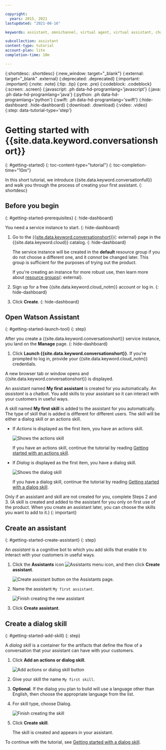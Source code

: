 ```yaml
---

copyright:
  years: 2015, 2021
lastupdated: "2021-06-16"

keywords: assistant, omnichannel, virtual agent, virtual assistant, chatbot, conversation, watson assistant, watson conversation

subcollection: assistant
content-type: tutorial
account-plan: lite
completion-time: 10m

---
```


{:shortdesc: .shortdesc}
{:new_window: target="_blank"}
{:external: target="_blank" .external}
{:deprecated: .deprecated}
{:important: .important}
{:note: .note}
{:tip: .tip}
{:pre: .pre}
{:codeblock: .codeblock}
{:screen: .screen}
{:javascript: .ph data-hd-programlang='javascript'}
{:java: .ph data-hd-programlang='java'}
{:python: .ph data-hd-programlang='python'}
{:swift: .ph data-hd-programlang='swift'}
{:hide-dashboard: .hide-dashboard}
{:download: .download}
{:video: .video}
{:step: data-tutorial-type='step'}
 
# Getting started with {{site.data.keyword.conversationshort}}
{: #getting-started}
{: toc-content-type="tutorial"}
{: toc-completion-time="10m"}

In this short tutorial, we introduce {{site.data.keyword.conversationfull}} and walk you through the process of creating your first assistant.
{: shortdesc}

## Before you begin
{: #getting-started-prerequisites}
{: hide-dashboard}

You need a service instance to start.
{: hide-dashboard}

1.  Go to the [{{site.data.keyword.conversationshort}}](https://cloud.ibm.com/catalog/services/watson-assistant){: external} page in the {{site.data.keyword.cloud}} catalog. {: hide-dashboard}

    The service instance will be created in the **default** resource group if you do not choose a different one, and it *cannot* be changed later. This group is sufficient for the purposes of trying out the product.

    If you're creating an instance for more robust use, then learn more about [resource groups](/docs/account?topic=account-account_setup){: external}.
1.  Sign up for a free {{site.data.keyword.cloud_notm}} account or log in. {: hide-dashboard}
1.  Click **Create**. {: hide-dashboard}

## Open Watson Assistant
{: #getting-started-launch-tool}
{: step}

After you create a {{site.data.keyword.conversationshort}} service instance, you land on the **Manage** page.
{: hide-dashboard}

1.  Click **Launch {{site.data.keyword.conversationshort}}**. If you're prompted to log in, provide your {{site.data.keyword.cloud_notm}} credentials.

A new browser tab or window opens and {{site.data.keyword.conversationshort}} is displayed.

An assistant named **My first assistant** is created for you automatically. An *assistant* is a chatbot. You add skills to your assistant so it can interact with your customers in useful ways.

A skill named **My first skill** is added to the assistant for you automatically. The type of skill that is added is different for different users. The skill will be either a dialog skill or an actions skill.

- If *Actions* is displayed as the first item, you have an actions skill.

  ![Shows the actions skill](images/gs-actions-skill.png)

  If you have an actions skill, continue the tutorial by reading [Getting started with an actions skill](/docs/assistant?topic=assistant-gs-actions).

- If *Dialog* is displayed as the first item, you have a dialog skill.

  ![Shows the dialog skill](images/gs-dialog-skill.png)

  If you have a dialog skill, continue the tutorial by reading [Getting started with a dialog skill](/docs/assistant?topic=assistant-gs-dialog).

Only if an assistant and skill are not created for you, complete Steps 2 and 3. (A skill is created and added to the assistant for you only on first use of the product. When you create an assistant later, you can choose the skills you want to add to it.)
{: important}

## Create an assistant
{: #getting-started-create-assistant}
{: step}

An *assistant* is a cognitive bot to which you add skills that enable it to interact with your customers in useful ways.

1.  Click the **Assistants** icon ![Assistants menu icon](images/nav-ass-icon.png), and then click **Create assistant**.

    ![Create assistant button on the Assistants page.](images/gs-create-assistant.png)
1.  Name the assistant `My first assistant`.

    ![Finish creating the new assistant](images/gs-create-assistant-done.png)

1.  Click **Create assistant**.

## Create a dialog skill
{: #getting-started-add-skill}
{: step}

A *dialog skill* is a container for the artifacts that define the flow of a conversation that your assistant can have with your customers.

1.  Click **Add an actions or dialog skill**.

    ![Add actions or dialog skill button](images/gs-addskill.png)

1.  Give your skill the name `My first skill`.

1.  **Optional**. If the dialog you plan to build will use a language other than English, then choose the appropriate language from the list.

1.  For skill type, choose Dialog.

    ![Finish creating the skill](images/gs-add-skill-done.png)

1.  Click **Create skill**.

    The skill is created and appears in your assistant.

To continue with the tutorial, see [Getting started with a dialog skill](/docs/assistant?topic=assistant-gs-dialog).
